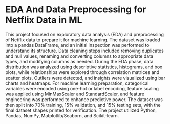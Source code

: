 # EDA And Data Preprocessing for Netflix Data in ML

This project focused on exploratory data analysis (EDA) and preprocessing of Netflix data to prepare it for machine learning. The dataset was loaded into a pandas DataFrame, and an initial inspection was performed to understand its structure. Data cleaning steps included removing duplicates and null values, renaming and converting columns to appropriate data types, and modifying columns as needed. During the EDA phase, data distribution was analyzed using descriptive statistics, histograms, and box plots, while relationships were explored through correlation matrices and scatter plots. Outliers were detected, and insights were visualized using bar charts and heatmaps. For machine learning preparation, categorical variables were encoded using one-hot or label encoding, feature scaling was applied using MinMaxScaler and StandardScaler, and feature engineering was performed to enhance predictive power. The dataset was then split into 70% training, 15% validation, and 15% testing sets, with the final dataset shapes printed for verification. The project utilized Python, Pandas, NumPy, Matplotlib/Seaborn, and Scikit-learn. 
